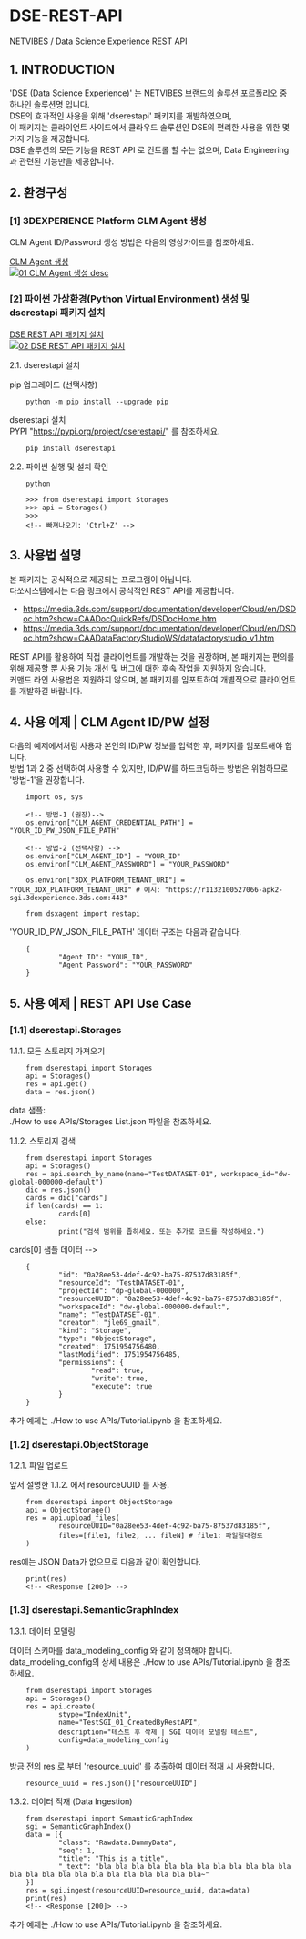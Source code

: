 # DSE-REST-API
NETVIBES / Data Science Experience REST API




<!-- ############################################################ -->
## 1. INTRODUCTION  
<!-- ############################################################ -->

'DSE (Data Science Experience)' 는 NETVIBES 브랜드의 솔루션 포르폴리오 중 하나인 솔루션명 입니다.  
DSE의 효과적인 사용을 위해 'dserestapi' 패키지를 개발하였으며,   
이 패키지는 클라이언트 사이드에서 클라우드 솔루션인 DSE의 편리한 사용을 위한 몇가지 기능을 제공합니다.  
DSE 솔루션의 모든 기능을 REST API 로 컨트롤 할 수는 없으며, Data Engineering 과 관련된 기능만을 제공합니다.  


<!-- ############################################################ -->
## 2. 환경구성 
<!-- ############################################################ -->

### [1] 3DEXPERIENCE Platform CLM Agent 생성

CLM Agent ID/Password 생성 방법은 다음의 영상가이드를 참조하세요.

[CLM Agent 생성](https://www.youtube.com/watch?v=CUZVZQgnaok)  
[![01 CLM Agent 생성 desc](https://img.youtube.com/vi/CUZVZQgnaok/0.jpg)](https://youtu.be/CUZVZQgnaok)



### [2] 파이썬 가상환경(Python Virtual Environment) 생성 및 dserestapi 패키지 설치 


[DSE REST API 패키지 설치](https://www.youtube.com/watch?v=_e98D1RklDs)  
[![02 DSE REST API 패키지 설치](https://img.youtube.com/vi/_e98D1RklDs/0.jpg)](https://youtu.be/_e98D1RklDs)


2.1. dserestapi 설치

pip 업그레이드 (선택사항)

        python -m pip install --upgrade pip 

dserestapi 설치  
PYPI "https://pypi.org/project/dserestapi/" 를 참조하세요.

        pip install dserestapi 


2.2. 파이썬 실행 및 설치 확인 

        python 

        >>> from dserestapi import Storages
        >>> api = Storages()
        >>> 
        <!-- 빠져나오기: 'Ctrl+Z' -->






<!-- ############################################################ -->
## 3. 사용법 설명 
<!-- ############################################################ -->

본 패키지는 공식적으로 제공되는 프로그램이 아닙니다.  
다쏘시스템에서는 다음 링크에서 공식적인 REST API를 제공합니다.  
- https://media.3ds.com/support/documentation/developer/Cloud/en/DSDoc.htm?show=CAADocQuickRefs/DSDocHome.htm   
- https://media.3ds.com/support/documentation/developer/Cloud/en/DSDoc.htm?show=CAADataFactoryStudioWS/datafactorystudio_v1.htm   

REST API를 활용하여 직접 클라이언트를 개발하는 것을 권장하며, 본 패키지는 편의를 위해 제공할 뿐 사용 기능 개선 및 버그에 대한 후속 작업을 지원하지 않습니다.  
커맨드 라인 사용법은 지원하지 않으며, 본 패키지를 임포트하여 개별적으로 클라이언트를 개발하길 바랍니다.  







<!-- ############################################################ -->
## 4. 사용 예제 | CLM Agent ID/PW 설정 
<!-- ############################################################ -->

다음의 예제에서처럼 사용자 본인의 ID/PW 정보를 입력한 후, 패키지를 임포트해야 합니다.  
방법 1과 2 중 선택하여 사용할 수 있지만, ID/PW를 하드코딩하는 방법은 위험하므로 '방법-1'을 권장합니다.  


        import os, sys 
        
        <!-- 방법-1 (권장)-->
        os.environ["CLM_AGENT_CREDENTIAL_PATH"] = "YOUR_ID_PW_JSON_FILE_PATH"

        <!-- 방법-2 (선택사항) -->
        os.environ["CLM_AGENT_ID"] = "YOUR_ID"
        os.environ["CLM_AGENT_PASSWORD"] = "YOUR_PASSWORD"

        os.environ["3DX_PLATFORM_TENANT_URI"] = "YOUR_3DX_PLATFORM_TENANT_URI" # 예시: "https://r1132100527066-apk2-sgi.3dexperience.3ds.com:443"

        from dsxagent import restapi 


'YOUR_ID_PW_JSON_FILE_PATH' 데이터 구조는 다음과 같습니다.  

        {
                "Agent ID": "YOUR_ID",
                "Agent Password": "YOUR_PASSWORD"
        }




<!-- ############################################################ -->
## 5. 사용 예제 | REST API Use Case
<!-- ############################################################ -->


### [1.1] dserestapi.Storages 

1.1.1. 모든 스토리지 가져오기

        from dserestapi import Storages 
        api = Storages()
        res = api.get()
        data = res.json() 

data 샘플:  
./How to use APIs/Storages List.json 파일을 참조하세요. 



1.1.2.  스토리지 검색 

        from dserestapi import Storages
        api = Storages()
        res = api.search_by_name(name="TestDATASET-01", workspace_id="dw-global-000000-default")
        dic = res.json()
        cards = dic["cards"]
        if len(cards) == 1: 
                cards[0]
        else:
                print("검색 범위를 좁히세요. 또는 추가로 코드를 작성하세요.")

cards[0] 샘플 데이터 -->

        {
                "id": "0a28ee53-4def-4c92-ba75-87537d83185f",
                "resourceId": "TestDATASET-01",
                "projectId": "dp-global-000000",
                "resourceUUID": "0a28ee53-4def-4c92-ba75-87537d83185f",
                "workspaceId": "dw-global-000000-default",
                "name": "TestDATASET-01",
                "creator": "jle69_gmail",
                "kind": "Storage",
                "type": "ObjectStorage",
                "created": 1751954756480,
                "lastModified": 1751954756485,
                "permissions": {
                        "read": true,
                        "write": true,
                        "execute": true
                }
        }


추가 예제는 ./How to use APIs/Tutorial.ipynb 을 참조하세요.  


### [1.2] dserestapi.ObjectStorage 

1.2.1. 파일 업로드 

앞서 설명한 1.1.2. 에서 resourceUUID 를 사용.

        from dserestapi import ObjectStorage
        api = ObjectStorage()
        res = api.upload_files(
                resourceUUID="0a28ee53-4def-4c92-ba75-87537d83185f",
                files=[file1, file2, ... fileN] # file1: 파일절대경로
        )

res에는 JSON Data가 없으므로 다음과 같이 확인합니다.  

        print(res) 
        <!-- <Response [200]> -->


        


### [1.3] dserestapi.SemanticGraphIndex 

1.3.1. 데이터 모델링 

데이터 스키마를 data_modeling_config 와 같이 정의해야 합니다.  
data_modeling_config의 상세 내용은 ./How to use APIs/Tutorial.ipynb 을 참조하세요.    

        from dserestapi import Storages
        api = Storages()
        res = api.create(
                stype="IndexUnit",
                name="TestSGI_01_CreatedByRestAPI",
                description="테스트 후 삭제 | SGI 데이터 모델링 테스트",
                config=data_modeling_config
        )


방금 전의 res 로 부터 'resource_uuid' 를 추출하여 데이터 적재 시 사용합니다.  

        resource_uuid = res.json()["resourceUUID"]



1.3.2. 데이터 적재 (Data Ingestion)

        from dserestapi import SemanticGraphIndex
        sgi = SemanticGraphIndex()
        data = [{
                "class": "Rawdata.DummyData",
                "seq": 1,
                "title": "This is a title",
                "_text": "bla bla bla bla bla bla bla bla bla bla bla bla bla bla bla bla bla bla bla bla bla bla bla bla~"
        }]
        res = sgi.ingest(resourceUUID=resource_uuid, data=data)
        print(res) 
        <!-- <Response [200]> -->


추가 예제는 ./How to use APIs/Tutorial.ipynb 을 참조하세요.  


